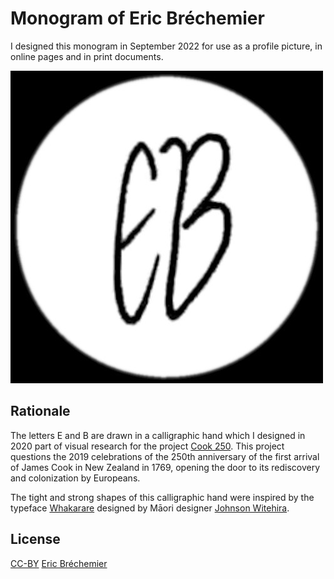 # Monogram of Eric Bréchemier

I designed this monogram in September 2022 for use as a profile picture,
in online pages and in print documents.

![Monogram of Eric Bréchemier, 500x500px](eb-monogram-500x-500px.jpg)

## Rationale

The letters E and B are drawn in a calligraphic hand which I designed
in 2020 part of visual research for the project [Cook 250][]. This project
questions the 2019 celebrations of the 250th anniversary of the first arrival
of James Cook in New Zealand in 1769, opening the door to its rediscovery and
colonization by Europeans.

The tight and strong shapes of this calligraphic hand were inspired by
the typeface [Whakarare][] designed by Māori designer [Johnson Witehira][].

[Cook 250]: https://github.com/eric-brechemier/cook250
[Whakarare]: https://www.johnsonwitehira.studio/whakarare
[Johnson Witehira]: https://www.johnsonwitehira.studio

## License

[CC-BY][] [Eric Bréchemier][ATTRIBUTION]

[CC-BY]: https://creativecommons.org/licenses/by/4.0/
[ATTRIBUTION]: https://github.com/eric-brechemier/eb-monogram
